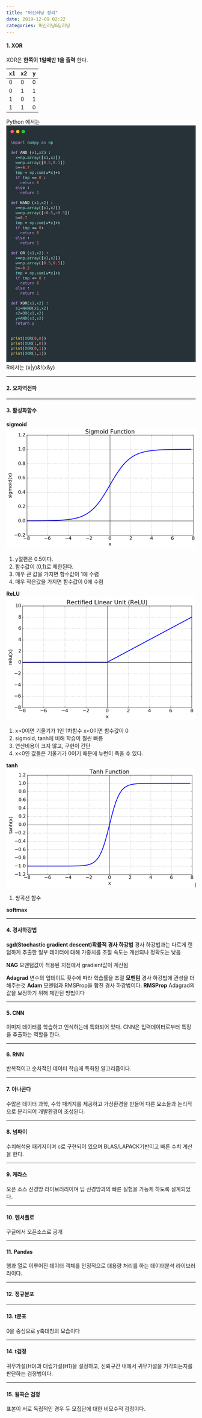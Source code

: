```yaml
---
title: "머신러닝 정리"
date: 2019-12-09 02:22
categories: 머신러닝&딥러닝
---
```


#### 1.	XOR
XOR은 **한쪽이 1일때만 1을 출력** 한다.

|x1|x2|y|
|---|---|---|
|0|0|0|
|0|1|1|
|1|0|1|
|1|1|0|

Python 에서는
![PythonXor](/assets/images/PythonXor.PNG)
R에서는  (x|y)&!(x&y)


* * *
#### 2.	오차역전파

* * *
#### 3.	활성화함수
**sigmoid**
![sigmoid](/assets/images/sigmoid.PNG)
1. y절편은 0.5이다.
2. 함수값이 (0,1)로 제한된다.
3. 매우 큰 값을 가지면 함수값이 1에 수렴
4. 매우 작은값을 가지면 함수값이 0에 수렴

**ReLU**
![ReLU](/assets/images/ReLU.PNG)
1. x>0이면 기울기가 1인 1차함수  x<0이면 함수값이 0
2. sigmoid, tanh에 비해 학습이 훨씬 빠름
3. 연산비용이 크지 않고, 구현이 간단
4. x<0인 값들은 기울기가 0이기 때문에 뉴런이 죽을 수 있다.

**tanh**
![tanh](/assets/images/Tanh.PNG)
1. 쌍곡선 함수


**softmax**


* * *
#### 4.	경사하강법
**sgd(Stochastic gradient descent)확률적 경사 하강법**
 경사 하강법과는 다르게 랜덤하게 추출한 일부 데이터에 대해 가중치를 조절
 속도는 개선되나 정확도는 낮음

**NAG**
모멘텀값이 적용된 지점에서 gradient값이 계산됨

**Adagrad**
변수의 업데이트 횟수에 따라 학습률을 조절
**모멘텀**
경사 하강법에 관성을 더해주는것
**Adam**
모멘텀과 RMSProp을 합친 경사 하강법이다.
**RMSProp**
Adagrad의 값을 보정하기 위해 제안된 방법이다


* * *
#### 5.	CNN
이미지 데이터를 학습하고 인식하는데 특화되어 있다.
CNN은 입력데이터로부터 특징을 추출하는 역할을 한다.

* * *
#### 6.	RNN
반복적이고 순차적인 데이터 학습에 특화된 알고리즘이다.
* * *
#### 7.	아나콘다
수많은 데이터 과학, 수학 패키지를 제공하고 가상환경을 만들어 다른 요소들과 논리적으로 분리되어 개발환경이 조성된다.
* * *
#### 8.	넘파이
수치해석용 패키지이며 c로 구현되어 있으며 BLAS/LAPACK기반이고 빠른 수치 계산을 한다.
* * *
#### 9.	케라스
오픈 소스 신경망 라이브러리이며 딥 신경망과의 빠른 실험을 가능케 하도록 설계되었다.
* * *
#### 10.	텐서플로
구글에서 오픈소스로 공개

* * *
#### 11.	Pandas
행과 열로 이루어진 데이터 객체를 안정적으로 대용량 처리를 하는 데이터분석 라이브러리이다.
* * *
#### 12.	정규분포

* * *
#### 13.	t분포
0을 중심으로 y축대칭의 모습이다

* * *
#### 14.	t검정
귀무가설(H0)과 대립가설(H1)을 설정하고, 신뢰구간 내에서 귀무가설을 기각되는지를 판단하는 검정법이다.

* * *
#### 15.	윌콕슨 검정
 표본이 서로 독립적인 경우 두 모집단에 대한 비모수적 검정이다.
